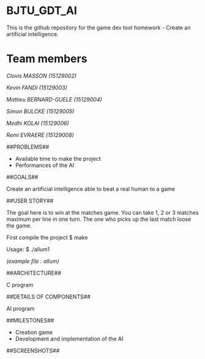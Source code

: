 
# BJTU_GDT_AI
This is the github repository for the game dev tool homework - Create an artificial intelligence.

# Team members

*Clovis MASSON (15129002)*

*Kevin FANDI (15129003)*

*Mattieu BERNARD-GUELE (15129004)* 

*Simon BULCKE (15129005)*

*Medhi KOLAI (15129006)*

*Remi EVRAERE (15129008)*

##PROBLEMS##

- Available time to make the project
- Performances of the AI

##GOALS##

Create an artificial intelligence able to beat a real human to a game

##USER STORY##

The goal here is to win at the matches game. You can take 1, 2 or 3 matches maximum per line in one turn. The one who picks up the last match loose the game.

First compile the project
  $ make 

Usage: 
  $ ./allum1 <file>

*(example file : allum)*

##ARCHITECTURE##

C program

##DETAILS OF COMPONENTS##

AI program

##MILESTONES##

- Creation game
- Development and implementation of the AI

##SCREENSHOTS##
 
